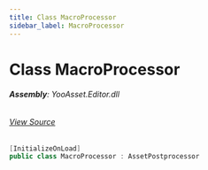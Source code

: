 ```yaml
---
title: Class MacroProcessor
sidebar_label: MacroProcessor
---
```

# Class MacroProcessor


###### **Assembly**: YooAsset.Editor.dll
###### [View Source](https://github.com/tuyoogame/YooAsset-Samples.git/blob/main/Assets/YooAsset/Editor/Assembly/MacroProcessor.cs#L10)
```csharp title="Declaration"
[InitializeOnLoad]
public class MacroProcessor : AssetPostprocessor
```
